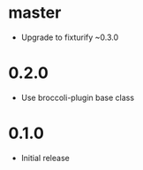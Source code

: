 # master

* Upgrade to fixturify ~0.3.0

# 0.2.0

* Use broccoli-plugin base class

# 0.1.0

* Initial release
